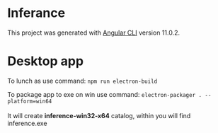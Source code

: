 # Inferance

This project was generated with [Angular CLI](https://github.com/angular/angular-cli) version 11.0.2.

# Desktop app

To lunch as use command: `npm run electron-build`

To package app to exe on win use command: `electron-packager . --platform=win64` \
\
It will create **inference-win32-x64** catalog, within you will find inference.exe
